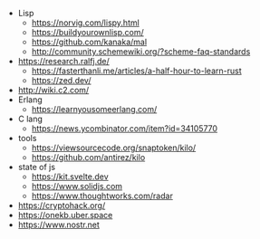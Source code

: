 * Lisp
  * https://norvig.com/lispy.html
  * https://buildyourownlisp.com/
  * https://github.com/kanaka/mal
  * http://community.schemewiki.org/?scheme-faq-standards
* https://research.ralfj.de/
  * https://fasterthanli.me/articles/a-half-hour-to-learn-rust
  * https://zed.dev/
* http://wiki.c2.com/
* Erlang
  * https://learnyousomeerlang.com/
* C lang
  * https://news.ycombinator.com/item?id=34105770
* tools
  * https://viewsourcecode.org/snaptoken/kilo/
  * https://github.com/antirez/kilo
* state of js
  * https://kit.svelte.dev 
  * https://www.solidjs.com
  * https://www.thoughtworks.com/radar
* https://cryptohack.org/
* https://onekb.uber.space
* https://www.nostr.net
